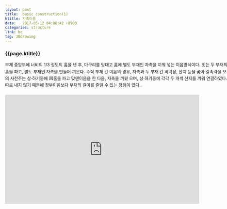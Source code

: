 ```yaml
---
layout: post
title:  basic construction(1)
ktitle: 자촉이음
date:   2017-05-12 04:00:42 +0900
categories: structure
link: bc
tag: 3Ddrawing
---
```


<div style="width:900px; margin:0px auto">

<h3>
	{{page.ktitle}}
</h3>

<p style="line-height: 160%">부재 중앙부에 너비의 1/3 정도의 홈을 낸 후, 마구리를 맞대고
홈에 별도 부재인 자촉을 끼워 넣는 이음방식이다.
잇는 두 부재의 접합부분을 모두 오목하게 홈을 파고, 별도 부재인
자촉을 만들어 끼운다. 수직 부재 간 이음의 경우, 자촉과 두 부재 간
비녀장, 산지 등을 꽂아 결속력을 보강한다. 보은 법주사 팔상전의
사천주는 상·하기둥에 凹홈을 파고 맞댄이음을 한 다음, 자촉을 끼웠
으며, 상·하기둥에 각각 두 개씩 산지를 끼워 연결하였다. 자촉이음은
부재에 장부를 따로 내지 않기 때문에 장부이음보다 부재의 길이를
줄일 수 있는 장점이 있다..</p>	
</div>	

<div style="text-align:center; margin:20px 0px 30px 0px; display: block;">
<iframe width="640" height="360" src="https://www.youtube.com/embed/rxdGlvvrmHg?autoplay=1&rel=0" frameborder="0" gesture="media" allow="encrypted-media" allowfullscreen></iframe></div>
